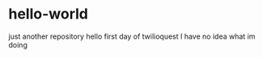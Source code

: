 # hello-world
just another repository 
hello first day of twilioquest I have no idea what im doing 
